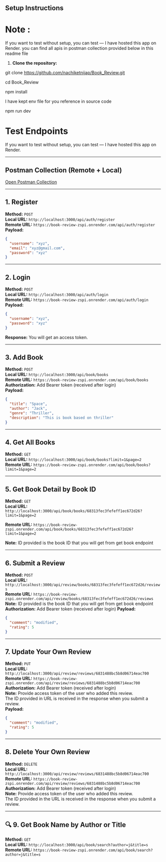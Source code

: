 ##  Setup Instructions

# Note :
If you want to test without setup, you can test — I have hosted this app on Render.
you can find all apis in postman collection provided below in this readme file

1. **Clone the repository:**

git clone https://github.com/nachiketnijap/Book_Review.git

cd Book_Review

npm install 

I have kept env file for you reference in source code

npm run dev 

# Test Endpoints

If you want to test without setup, you can test — I have hosted this app on Render.

---

## Postman Collection (Remote + Local)

 [Open Postman Collection](https://upload-drive.postman.co/workspace/Book-Review~02a8a198-dee8-4a5c-acf1-0b968a5e61b5/collection/43081572-9daf12a8-69f6-4103-b1e2-500474927c48?action=share&creator=43081572)

---

## 1. Register

**Method:** `POST`  
**Local URL:** `http://localhost:3000/api/auth/register`  
**Remote URL:** `https://book-review-zspi.onrender.com/api/auth/register`  
**Payload:**
```json
{
  "username": "xyz",
  "email": "xyz@gmail.com",
  "password": "xyz"
}
```

---

## 2. Login

**Method:** `POST`  
**Local URL:** `http://localhost:3000/api/auth/login`  
**Remote URL:** `https://book-review-zspi.onrender.com/api/auth/login`  
**Payload:**
```json
{
  "username": "xyz",
  "password": "xyz"
}
```

**Response:** You will get an access token.

---

##  3. Add Book

**Method:** `POST`  
**Local URL:** `http://localhost:3000/api/book/books`  
**Remote URL:** `https://book-review-zspi.onrender.com/api/book/books`  
**Authorization:** Add Bearer token (received after login)  
**Payload:**
```json
{
  "title": "Space",
  "author": "Jack",
  "genre": "Thriller",
  "description": "This is book based on thriller"
}
```

---

##  4. Get All Books

**Method:** `GET`  
**Local URL:** `http://localhost:3000/api/book/books?limit=1&page=2`  
**Remote URL:** `https://book-review-zspi.onrender.com/api/book/books?limit=1&page=2`

---

##  5. Get Book Detail by Book ID

**Method:** `GET`  
**Local URL:** `http://localhost:3000/api/book/books/68313fec3fefeff1ec672d26?limit=1&page=2`  

**Remote URL:** `https://book-review-zspi.onrender.com/api/book/books/68313fec3fefeff1ec672d26?limit=1&page=2`

**Note:**  ID provided is the book ID  that you will get from get book endpoint 

---

##  6. Submit a Review

**Method:** `POST`  
**Local URL:** `http://localhost:3000/api/review/books/68313fec3fefeff1ec672d26/reviews`  
**Remote URL:** `https://book-review-zspi.onrender.com/api/review/books/68313fec3fefeff1ec672d26/reviews`  
**Note:** ID provided is the book ID  that you will get from get book endpoint
**Authorization:** Add Bearer token (received after login)
**Payload:**
```json
{
  "comment": "modified",
  "rating": 5
}
```

---

##  7. Update Your Own Review

**Method:** `PUT`  
**Local URL:** `http://localhost:3000/api/review/reviews/6831488bc5b8d06714eac700`  
**Remote URL:** `https://book-review-zspi.onrender.com/api/review/reviews/6831488bc5b8d06714eac700`  
**Authorization:** Add Bearer token (received after login)  
**Note:** Provide access token of the user who added this review.  
The ID provided in URL is received in the response when you submit a review.  
**Payload:**
```json
{
  "comment": "modified",
  "rating": 5
}
```

---

##  8. Delete Your Own Review

**Method:** `DELETE`  
**Local URL:** `http://localhost:3000/api/review/reviews/6831488bc5b8d06714eac700`  
**Remote URL:** `https://book-review-zspi.onrender.com/api/review/reviews/6831488bc5b8d06714eac700`  
**Authorization:** Add Bearer token (received after login)  
**Note:** Provide access token of the user who added this review.  
The ID provided in the URL is received in the response when you submit a review.

---

## 🔍 9. Get Book Name by Author or Title

**Method:** `GET`  
**Local URL:** `http://localhost:3000/api/book/search?author=j&title=s`  
**Remote URL:** `https://book-review-zspi.onrender.com/api/book/search?author=j&title=s`






